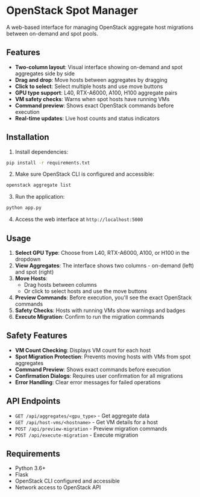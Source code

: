 # OpenStack Spot Manager

A web-based interface for managing OpenStack aggregate host migrations between on-demand and spot pools.

## Features

- **Two-column layout**: Visual interface showing on-demand and spot aggregates side by side
- **Drag and drop**: Move hosts between aggregates by dragging
- **Click to select**: Select multiple hosts and use move buttons
- **GPU type support**: L40, RTX-A6000, A100, H100 aggregate pairs
- **VM safety checks**: Warns when spot hosts have running VMs
- **Command preview**: Shows exact OpenStack commands before execution
- **Real-time updates**: Live host counts and status indicators

## Installation

1. Install dependencies:
```bash
pip install -r requirements.txt
```

2. Make sure OpenStack CLI is configured and accessible:
```bash
openstack aggregate list
```

3. Run the application:
```bash
python app.py
```

4. Access the web interface at `http://localhost:5000`

## Usage

1. **Select GPU Type**: Choose from L40, RTX-A6000, A100, or H100 in the dropdown
2. **View Aggregates**: The interface shows two columns - on-demand (left) and spot (right)
3. **Move Hosts**: 
   - Drag hosts between columns
   - Or click to select hosts and use the move buttons
4. **Preview Commands**: Before execution, you'll see the exact OpenStack commands
5. **Safety Checks**: Hosts with running VMs show warnings and badges
6. **Execute Migration**: Confirm to run the migration commands

## Safety Features

- **VM Count Checking**: Displays VM count for each host
- **Spot Migration Protection**: Prevents moving hosts with VMs from spot aggregates
- **Command Preview**: Shows exact commands before execution
- **Confirmation Dialogs**: Requires user confirmation for all migrations
- **Error Handling**: Clear error messages for failed operations

## API Endpoints

- `GET /api/aggregates/<gpu_type>` - Get aggregate data
- `GET /api/host-vms/<hostname>` - Get VM details for a host
- `POST /api/preview-migration` - Preview migration commands
- `POST /api/execute-migration` - Execute migration

## Requirements

- Python 3.6+
- Flask
- OpenStack CLI configured and accessible
- Network access to OpenStack API